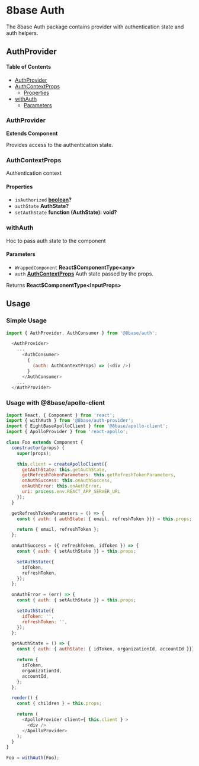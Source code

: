# 8base Auth 

The 8base Auth package contains provider with authentication state and auth helpers.

## AuthProvider

<!-- Generated by documentation.js. Update this documentation by updating the source code. -->

#### Table of Contents

-   [AuthProvider](#authprovider)
-   [AuthContextProps](#authcontextprops)
    -   [Properties](#properties)
-   [withAuth](#withauth)
    -   [Parameters](#parameters)

### AuthProvider

**Extends Component**

Provides access to the authentication state.

### AuthContextProps

Authentication context

#### Properties

-   `isAuthorized` **[boolean](https://developer.mozilla.org/docs/Web/JavaScript/Reference/Global_Objects/Boolean)?** 
-   `authState` **AuthState?** 
-   `setAuthState` **function (AuthState): void?** 

### withAuth

Hoc to pass auth state to the component

#### Parameters

-   `WrappedComponent` **React$ComponentType&lt;any>** 
-   `auth` **[AuthContextProps](#authcontextprops)** Auth state passed by the props.

Returns **React$ComponentType&lt;InputProps>** 

## Usage

### Simple Usage

```js
import { AuthProvider, AuthConsumer } from '@8base/auth';

  <AuthProvider>
    ...
      <AuthConsumer>
        {
          (auth: AuthContextProps) => (<div />)
        }
      </AuthConsumer>
    ...  
  </AuthProvider>
```

### Usage with @8base/apollo-client

```js
import React, { Component } from 'react';
import { withAuth } from '@8base/auth-provider';
import { EightBaseApolloClient } from '@8base/apollo-client';
import { ApolloProvider } from 'react-apollo';

class Foo extends Component {
  constructor(props) {
    super(props);

    this.client = createApolloClient({
      getAuthState: this.getAuthState,
      getRefreshTokenParameters: this.getRefreshTokenParameters,
      onAuthSuccess: this.onAuthSuccess,
      onAuthError: this.onAuthError,
      uri: process.env.REACT_APP_SERVER_URL
    });
  }

  getRefreshTokenParameters = () => {
    const { auth: { authState: { email, refreshToken }}} = this.props;

    return { email, refreshToken };
  };

  onAuthSuccess = ({ refreshToken, idToken }) => {
    const { auth: { setAuthState }} = this.props;

    setAuthState({
      idToken,
      refreshToken,
    });
  };

  onAuthError = (err) => {
    const { auth: { setAuthState }} = this.props;

    setAuthState({
      idToken: '',
      refreshToken: '',
    });
  };

  getAuthState = () => {
    const { auth: { authState: { idToken, organizationId, accountId }}} = this.props;

    return {
      idToken,
      organizationId,
      accountId,
    };
  };

  render() {
    const { children } = this.props;

    return (
      <ApolloProvider client={ this.client } >
        <div />
      </ApolloProvider>
    );
  }
}

Foo = withAuth(Foo);
```
